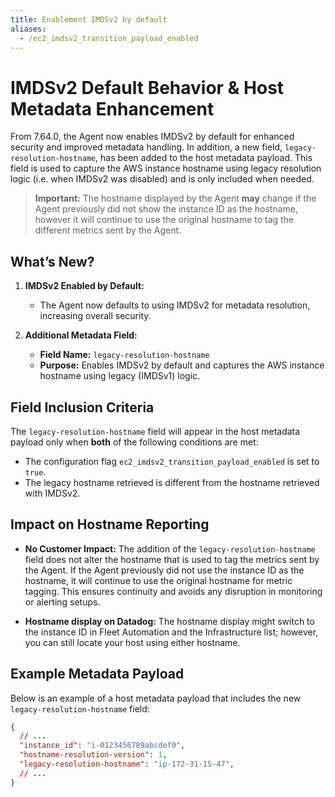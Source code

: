 ```yaml
---
title: Enablement IMDSv2 by default
aliases:
  - /ec2_imdsv2_transition_payload_enabled
---
```


# IMDSv2 Default Behavior & Host Metadata Enhancement

From 7.64.0, the Agent now enables IMDSv2 by default for enhanced security and improved metadata handling. In addition, a new field, `legacy-resolution-hostname`, has been added to the host metadata payload. This field is used to capture the AWS instance hostname using legacy resolution logic (i.e. when IMDSv2 was disabled) and is only included when needed.

> **Important:** The hostname displayed by the Agent **may** change if the Agent previously did not show the instance ID as the hostname, however it will continue to use the original hostname to tag the different metrics sent by the Agent.

## What’s New?

1. **IMDSv2 Enabled by Default:**
   - The Agent now defaults to using IMDSv2 for metadata resolution, increasing overall security.

2. **Additional Metadata Field:**
   - **Field Name:** `legacy-resolution-hostname`
   - **Purpose:** Enables IMDSv2 by default and captures the AWS instance hostname using legacy (IMDSv1) logic.

## Field Inclusion Criteria

The `legacy-resolution-hostname` field will appear in the host metadata payload only when **both** of the following conditions are met:

- The configuration flag `ec2_imdsv2_transition_payload_enabled` is set to `true`.
- The legacy hostname retrieved is different from the hostname retrieved with IMDSv2.

## Impact on Hostname Reporting

- **No Customer Impact:**
  The addition of the `legacy-resolution-hostname` field does not alter the hostname that is used to tag the metrics sent by the Agent. If the Agent previously did not use the instance ID as the hostname, it will continue to use the original hostname for metric tagging. This ensures continuity and avoids any disruption in monitoring or alerting setups.

- **Hostname display on Datadog:**
  The hostname display might switch to the instance ID in Fleet Automation and the Infrastructure list; however, you can still locate your host using either hostname.

## Example Metadata Payload

Below is an example of a host metadata payload that includes the new `legacy-resolution-hostname` field:

```json
{
  // ...
  "instance_id": "i-0123456789abcdef0",
  "hostname-resolution-version": 1,
  "legacy-resolution-hostname": "ip-172-31-15-47",
  // ...
}
